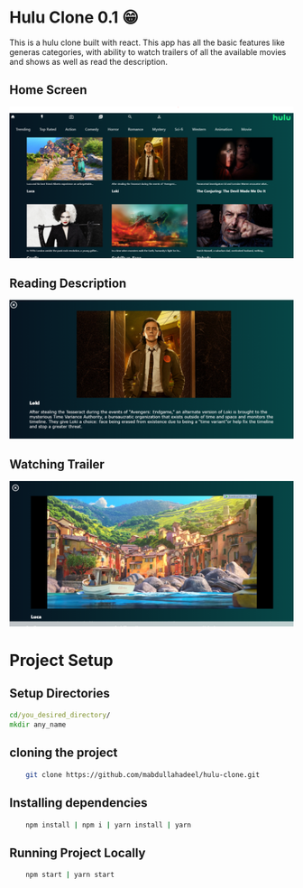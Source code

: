 # Hulu Clone 0.1 😁

This is a hulu clone built with react. This app has all the basic features like generas categories, with ability to watch trailers of all the available movies and shows as well as read the description.

<h2> Home Screen </h2>

![Home Screen](img/hulu-1.png)

<h2> Reading Description </h2>

![Home Screen](img/hulu-2.png)

<h2> Watching Trailer </h2>

![Home Screen](img/hulu-3.png)

# Project Setup

## Setup Directories

```cmd
cd/you_desired_directory/
mkdir any_name
```

## cloning the project

```bash
    git clone https://github.com/mabdullahadeel/hulu-clone.git
```

## Installing dependencies

```bash
    npm install | npm i | yarn install | yarn
```

## Running Project Locally

```bash
    npm start | yarn start
```
